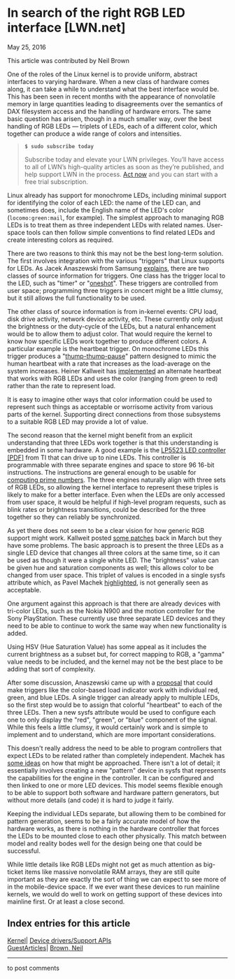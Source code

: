 # In search of the right RGB LED interface [LWN.net]

May 25, 2016

This article was contributed by Neil Brown

One of the roles of the Linux kernel is to provide uniform, abstract interfaces to varying hardware. When a new class of hardware comes along, it can take a while to understand what the best interface would be. This has been seen in recent months with the appearance of nonvolatile memory in large quantities leading to disagreements over the semantics of DAX filesystem access and the handling of hardware errors. The same basic question has arisen, though in a much smaller way, over the best handling of RGB LEDs — triplets of LEDs, each of a different color, which together can produce a wide range of colors and intensities.

> **`$ sudo subscribe today`**
> 
> Subscribe today and elevate your LWN privileges. You’ll have access to all of LWN’s high-quality articles as soon as they’re published, and help support LWN in the process. [Act now](https://lwn.net/Promo/nst-sudo/claim) and you can start with a free trial subscription. 

Linux already has support for monochrome LEDs, including minimal support for identifying the color of each LED: the name of the LED can, and sometimes does, include the English name of the LED's color (`locomo:green:mail`, for example). The simplest approach to managing RGB LEDs is to treat them as three independent LEDs with related names. User-space tools can then follow simple conventions to find related LEDs and create interesting colors as required.

There are two reasons to think this may not be the best long-term solution. The first involves integration with the various "triggers" that Linux supports for LEDs. As Jacek Anaszewski from Samsung [explains](http://mid.gmane.org/5714A502.9030201@samsung.com), there are two classes of source information for triggers. One class has the trigger local to the LED, such as "timer" or "[oneshot](https://lwn.net/Articles/508810/)". These triggers are controlled from user space; programming three triggers in concert might be a little clumsy, but it still allows the full functionality to be used.

The other class of source information is from in-kernel events: CPU load, disk drive activity, network device activity, etc. These currently only adjust the brightness or the duty-cycle of the LEDs, but a natural enhancement would be to allow them to adjust color. That would require the kernel to know how specific LEDs work together to produce different colors. A particular example is the heartbeat trigger. On monochrome LEDs this trigger produces a "[thump-thump-pause](http://git.kernel.org/cgit/linux/kernel/git/torvalds/linux.git/tree/drivers/leds/trigger/ledtrig-heartbeat.c?id=b562e44f507e863c6792946e4e1b1449fbbac85d#n44)" pattern designed to mimic the human heartbeat with a rate that increases as the load-average on the system increases. Heiner Kallweit has [implemented](http://article.gmane.org/gmane.linux.leds/4716) an alternate heartbeat that works with RGB LEDs and uses the color (ranging from green to red) rather than the rate to represent load.

It is easy to imagine other ways that color information could be used to represent such things as acceptable or worrisome activity from various parts of the kernel. Supporting direct connections from those subsystems to a suitable RGB LED may provide a lot of value.

The second reason that the kernel might benefit from an explicit understanding that three LEDs work together is that this understanding is embedded in some hardware. A good example is the [LP5523 LED controller [PDF]](http://www.ti.com/lit/ds/symlink/lp5523.pdf) from TI that can drive up to nine LEDs. This controller is programmable with three separate engines and space to store 96 16-bit instructions. The instructions are general enough to be usable for [computing prime numbers](http://pavelmachek.livejournal.com/120188.html). The three engines naturally align with three sets of RGB LEDs, so allowing the kernel interface to represent these triples is likely to make for a better interface. Even when the LEDs are only accessed from user space, it would be helpful if high-level program requests, such as blink rates or brightness transitions, could be described for the three together so they can reliably be synchronized.

As yet there does not seem to be a clear vision for how generic RGB support might work. Kallweit posted [some patches](http://thread.gmane.org/56D608ED.2090406@gmail.com) back in March but they have some problems. The basic approach is to present the three LEDs as a single LED device that changes all three colors at the same time, so it can be used as though it were a single white LED. The "brightness" value can be given hue and saturation components as well; this allows color to be changed from user space. This triplet of values is encoded in a single sysfs attribute which, as Pavel Machek [highlighted](http://mid.gmane.org/20160329100258.GA24964@amd), is not generally seen as acceptable.

One argument against this approach is that there are already devices with tri-color LEDs, such as the Nokia N900 and the motion controller for the Sony PlayStation. These currently use three separate LED devices and they need to be able to continue to work the same way when new functionality is added.

Using HSV (Hue Saturation Value) has some appeal as it includes the current brightness as a subset but, for correct mapping to RGB, a "gamma" value needs to be included, and the kernel may not be the best place to be adding that sort of complexity.

After some discussion, Anaszewski came up with a [proposal](http://mid.gmane.org/5714A502.9030201@samsung.com) that could make triggers like the color-based load indicator work with individual red, green, and blue LEDs. A single trigger can already apply to multiple LEDs, so the first step would be to assign that colorful "heartbeat" to each of the three LEDs. Then a new sysfs attribute would be used to configure each one to only display the "red", "green", or "blue" component of the signal. While this feels a little clumsy, it would certainly work and is simple to implement and to understand, which are more important considerations.

This doesn't really address the need to be able to program controllers that expect LEDs to be related rather than completely independent. Machek has [some ideas](http://mid.gmane.org/20160401135748.GD11860@amd) on how that might be approached. There isn't a lot of detail; it essentially involves creating a new "pattern" device in sysfs that represents the capabilities for the engine in the controller. It can be configured and then linked to one or more LED devices. This model seems flexible enough to be able to support both software and hardware pattern generators, but without more details (and code) it is hard to judge it fairly.

Keeping the individual LEDs separate, but allowing them to be combined for pattern generation, seems to be a fairly accurate model of how the hardware works, as there is nothing in the hardware controller that forces the LEDs to be mounted close to each other physically. This match between model and reality bodes well for the design being one that could be successful.

While little details like RGB LEDs might not get as much attention as big-ticket items like massive nonvolatile RAM arrays, they are still quite important as they are exactly the sort of thing we can expect to see more of in the mobile-device space. If we ever want these devices to run mainline kernels, we would do well to work on getting support of these devices into mainline first. Or at least a close second.

  
Index entries for this article  
---  
[Kernel](/Kernel/Index)| [Device drivers/Support APIs](/Kernel/Index#Device_drivers-Support_APIs)  
[GuestArticles](/Archives/GuestIndex/)| [Brown, Neil](/Archives/GuestIndex/#Brown_Neil)  
  


* * *

to post comments 
